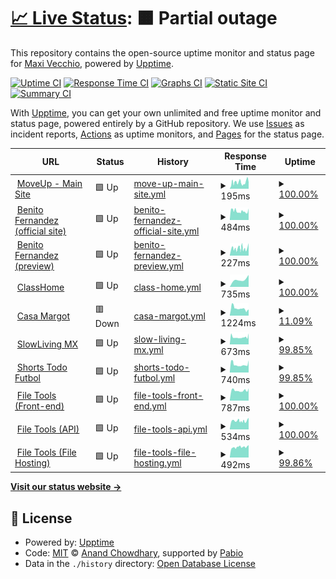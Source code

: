 # [📈 Live Status](https://demo.upptime.js.org): <!--live status--> **🟧 Partial outage**

This repository contains the open-source uptime monitor and status page for [Maxi Vecchio](https://demo.upptime.js.org), powered by [Upptime](https://github.com/upptime/upptime).

[![Uptime CI](https://github.com/maxivecchio/upptime/workflows/Uptime%20CI/badge.svg)](https://github.com/maxivecchio/upptime/actions?query=workflow%3A%22Uptime+CI%22)
[![Response Time CI](https://github.com/maxivecchio/upptime/workflows/Response%20Time%20CI/badge.svg)](https://github.com/maxivecchio/upptime/actions?query=workflow%3A%22Response+Time+CI%22)
[![Graphs CI](https://github.com/maxivecchio/upptime/workflows/Graphs%20CI/badge.svg)](https://github.com/maxivecchio/upptime/actions?query=workflow%3A%22Graphs+CI%22)
[![Static Site CI](https://github.com/maxivecchio/upptime/workflows/Static%20Site%20CI/badge.svg)](https://github.com/maxivecchio/upptime/actions?query=workflow%3A%22Static+Site+CI%22)
[![Summary CI](https://github.com/maxivecchio/upptime/workflows/Summary%20CI/badge.svg)](https://github.com/maxivecchio/upptime/actions?query=workflow%3A%22Summary+CI%22)

With [Upptime](https://upptime.js.org), you can get your own unlimited and free uptime monitor and status page, powered entirely by a GitHub repository. We use [Issues](https://github.com/maxivecchio/upptime/issues) as incident reports, [Actions](https://github.com/maxivecchio/upptime/actions) as uptime monitors, and [Pages](https://demo.upptime.js.org) for the status page.

<!--start: status pages-->
<!-- This summary is generated by Upptime (https://github.com/upptime/upptime) -->
<!-- Do not edit this manually, your changes will be overwritten -->
<!-- prettier-ignore -->
| URL | Status | History | Response Time | Uptime |
| --- | ------ | ------- | ------------- | ------ |
| <img alt="" src="https://icons.duckduckgo.com/ip3/moveup.digital.ico" height="13"> [MoveUp - Main Site](https://moveup.digital) | 🟩 Up | [move-up-main-site.yml](https://github.com/maxivecchio/upptime/commits/HEAD/history/move-up-main-site.yml) | <details><summary><img alt="Response time graph" src="./graphs/move-up-main-site/response-time-week.png" height="20"> 195ms</summary><br><a href="https://status.moveup.digital/history/move-up-main-site"><img alt="Response time 195" src="https://img.shields.io/endpoint?url=https%3A%2F%2Fraw.githubusercontent.com%2Fmaxivecchio%2Fupptime%2FHEAD%2Fapi%2Fmove-up-main-site%2Fresponse-time.json"></a><br><a href="https://status.moveup.digital/history/move-up-main-site"><img alt="24-hour response time 197" src="https://img.shields.io/endpoint?url=https%3A%2F%2Fraw.githubusercontent.com%2Fmaxivecchio%2Fupptime%2FHEAD%2Fapi%2Fmove-up-main-site%2Fresponse-time-day.json"></a><br><a href="https://status.moveup.digital/history/move-up-main-site"><img alt="7-day response time 195" src="https://img.shields.io/endpoint?url=https%3A%2F%2Fraw.githubusercontent.com%2Fmaxivecchio%2Fupptime%2FHEAD%2Fapi%2Fmove-up-main-site%2Fresponse-time-week.json"></a><br><a href="https://status.moveup.digital/history/move-up-main-site"><img alt="30-day response time 195" src="https://img.shields.io/endpoint?url=https%3A%2F%2Fraw.githubusercontent.com%2Fmaxivecchio%2Fupptime%2FHEAD%2Fapi%2Fmove-up-main-site%2Fresponse-time-month.json"></a><br><a href="https://status.moveup.digital/history/move-up-main-site"><img alt="1-year response time 195" src="https://img.shields.io/endpoint?url=https%3A%2F%2Fraw.githubusercontent.com%2Fmaxivecchio%2Fupptime%2FHEAD%2Fapi%2Fmove-up-main-site%2Fresponse-time-year.json"></a></details> | <details><summary><a href="https://status.moveup.digital/history/move-up-main-site">100.00%</a></summary><a href="https://status.moveup.digital/history/move-up-main-site"><img alt="All-time uptime 100.00%" src="https://img.shields.io/endpoint?url=https%3A%2F%2Fraw.githubusercontent.com%2Fmaxivecchio%2Fupptime%2FHEAD%2Fapi%2Fmove-up-main-site%2Fuptime.json"></a><br><a href="https://status.moveup.digital/history/move-up-main-site"><img alt="24-hour uptime 100.00%" src="https://img.shields.io/endpoint?url=https%3A%2F%2Fraw.githubusercontent.com%2Fmaxivecchio%2Fupptime%2FHEAD%2Fapi%2Fmove-up-main-site%2Fuptime-day.json"></a><br><a href="https://status.moveup.digital/history/move-up-main-site"><img alt="7-day uptime 100.00%" src="https://img.shields.io/endpoint?url=https%3A%2F%2Fraw.githubusercontent.com%2Fmaxivecchio%2Fupptime%2FHEAD%2Fapi%2Fmove-up-main-site%2Fuptime-week.json"></a><br><a href="https://status.moveup.digital/history/move-up-main-site"><img alt="30-day uptime 100.00%" src="https://img.shields.io/endpoint?url=https%3A%2F%2Fraw.githubusercontent.com%2Fmaxivecchio%2Fupptime%2FHEAD%2Fapi%2Fmove-up-main-site%2Fuptime-month.json"></a><br><a href="https://status.moveup.digital/history/move-up-main-site"><img alt="1-year uptime 100.00%" src="https://img.shields.io/endpoint?url=https%3A%2F%2Fraw.githubusercontent.com%2Fmaxivecchio%2Fupptime%2FHEAD%2Fapi%2Fmove-up-main-site%2Fuptime-year.json"></a></details>
| <img alt="" src="https://icons.duckduckgo.com/ip3/benitofernandez.com.ar.ico" height="13"> [Benito Fernandez (official site)](https://benitofernandez.com.ar) | 🟩 Up | [benito-fernandez-official-site.yml](https://github.com/maxivecchio/upptime/commits/HEAD/history/benito-fernandez-official-site.yml) | <details><summary><img alt="Response time graph" src="./graphs/benito-fernandez-official-site/response-time-week.png" height="20"> 484ms</summary><br><a href="https://status.moveup.digital/history/benito-fernandez-official-site"><img alt="Response time 484" src="https://img.shields.io/endpoint?url=https%3A%2F%2Fraw.githubusercontent.com%2Fmaxivecchio%2Fupptime%2FHEAD%2Fapi%2Fbenito-fernandez-official-site%2Fresponse-time.json"></a><br><a href="https://status.moveup.digital/history/benito-fernandez-official-site"><img alt="24-hour response time 626" src="https://img.shields.io/endpoint?url=https%3A%2F%2Fraw.githubusercontent.com%2Fmaxivecchio%2Fupptime%2FHEAD%2Fapi%2Fbenito-fernandez-official-site%2Fresponse-time-day.json"></a><br><a href="https://status.moveup.digital/history/benito-fernandez-official-site"><img alt="7-day response time 484" src="https://img.shields.io/endpoint?url=https%3A%2F%2Fraw.githubusercontent.com%2Fmaxivecchio%2Fupptime%2FHEAD%2Fapi%2Fbenito-fernandez-official-site%2Fresponse-time-week.json"></a><br><a href="https://status.moveup.digital/history/benito-fernandez-official-site"><img alt="30-day response time 484" src="https://img.shields.io/endpoint?url=https%3A%2F%2Fraw.githubusercontent.com%2Fmaxivecchio%2Fupptime%2FHEAD%2Fapi%2Fbenito-fernandez-official-site%2Fresponse-time-month.json"></a><br><a href="https://status.moveup.digital/history/benito-fernandez-official-site"><img alt="1-year response time 484" src="https://img.shields.io/endpoint?url=https%3A%2F%2Fraw.githubusercontent.com%2Fmaxivecchio%2Fupptime%2FHEAD%2Fapi%2Fbenito-fernandez-official-site%2Fresponse-time-year.json"></a></details> | <details><summary><a href="https://status.moveup.digital/history/benito-fernandez-official-site">100.00%</a></summary><a href="https://status.moveup.digital/history/benito-fernandez-official-site"><img alt="All-time uptime 100.00%" src="https://img.shields.io/endpoint?url=https%3A%2F%2Fraw.githubusercontent.com%2Fmaxivecchio%2Fupptime%2FHEAD%2Fapi%2Fbenito-fernandez-official-site%2Fuptime.json"></a><br><a href="https://status.moveup.digital/history/benito-fernandez-official-site"><img alt="24-hour uptime 100.00%" src="https://img.shields.io/endpoint?url=https%3A%2F%2Fraw.githubusercontent.com%2Fmaxivecchio%2Fupptime%2FHEAD%2Fapi%2Fbenito-fernandez-official-site%2Fuptime-day.json"></a><br><a href="https://status.moveup.digital/history/benito-fernandez-official-site"><img alt="7-day uptime 100.00%" src="https://img.shields.io/endpoint?url=https%3A%2F%2Fraw.githubusercontent.com%2Fmaxivecchio%2Fupptime%2FHEAD%2Fapi%2Fbenito-fernandez-official-site%2Fuptime-week.json"></a><br><a href="https://status.moveup.digital/history/benito-fernandez-official-site"><img alt="30-day uptime 100.00%" src="https://img.shields.io/endpoint?url=https%3A%2F%2Fraw.githubusercontent.com%2Fmaxivecchio%2Fupptime%2FHEAD%2Fapi%2Fbenito-fernandez-official-site%2Fuptime-month.json"></a><br><a href="https://status.moveup.digital/history/benito-fernandez-official-site"><img alt="1-year uptime 100.00%" src="https://img.shields.io/endpoint?url=https%3A%2F%2Fraw.githubusercontent.com%2Fmaxivecchio%2Fupptime%2FHEAD%2Fapi%2Fbenito-fernandez-official-site%2Fuptime-year.json"></a></details>
| <img alt="" src="https://icons.duckduckgo.com/ip3/benito.preview.moveup.digital.ico" height="13"> [Benito Fernandez (preview)](https://benito.preview.moveup.digital) | 🟩 Up | [benito-fernandez-preview.yml](https://github.com/maxivecchio/upptime/commits/HEAD/history/benito-fernandez-preview.yml) | <details><summary><img alt="Response time graph" src="./graphs/benito-fernandez-preview/response-time-week.png" height="20"> 227ms</summary><br><a href="https://status.moveup.digital/history/benito-fernandez-preview"><img alt="Response time 227" src="https://img.shields.io/endpoint?url=https%3A%2F%2Fraw.githubusercontent.com%2Fmaxivecchio%2Fupptime%2FHEAD%2Fapi%2Fbenito-fernandez-preview%2Fresponse-time.json"></a><br><a href="https://status.moveup.digital/history/benito-fernandez-preview"><img alt="24-hour response time 392" src="https://img.shields.io/endpoint?url=https%3A%2F%2Fraw.githubusercontent.com%2Fmaxivecchio%2Fupptime%2FHEAD%2Fapi%2Fbenito-fernandez-preview%2Fresponse-time-day.json"></a><br><a href="https://status.moveup.digital/history/benito-fernandez-preview"><img alt="7-day response time 227" src="https://img.shields.io/endpoint?url=https%3A%2F%2Fraw.githubusercontent.com%2Fmaxivecchio%2Fupptime%2FHEAD%2Fapi%2Fbenito-fernandez-preview%2Fresponse-time-week.json"></a><br><a href="https://status.moveup.digital/history/benito-fernandez-preview"><img alt="30-day response time 227" src="https://img.shields.io/endpoint?url=https%3A%2F%2Fraw.githubusercontent.com%2Fmaxivecchio%2Fupptime%2FHEAD%2Fapi%2Fbenito-fernandez-preview%2Fresponse-time-month.json"></a><br><a href="https://status.moveup.digital/history/benito-fernandez-preview"><img alt="1-year response time 227" src="https://img.shields.io/endpoint?url=https%3A%2F%2Fraw.githubusercontent.com%2Fmaxivecchio%2Fupptime%2FHEAD%2Fapi%2Fbenito-fernandez-preview%2Fresponse-time-year.json"></a></details> | <details><summary><a href="https://status.moveup.digital/history/benito-fernandez-preview">100.00%</a></summary><a href="https://status.moveup.digital/history/benito-fernandez-preview"><img alt="All-time uptime 100.00%" src="https://img.shields.io/endpoint?url=https%3A%2F%2Fraw.githubusercontent.com%2Fmaxivecchio%2Fupptime%2FHEAD%2Fapi%2Fbenito-fernandez-preview%2Fuptime.json"></a><br><a href="https://status.moveup.digital/history/benito-fernandez-preview"><img alt="24-hour uptime 100.00%" src="https://img.shields.io/endpoint?url=https%3A%2F%2Fraw.githubusercontent.com%2Fmaxivecchio%2Fupptime%2FHEAD%2Fapi%2Fbenito-fernandez-preview%2Fuptime-day.json"></a><br><a href="https://status.moveup.digital/history/benito-fernandez-preview"><img alt="7-day uptime 100.00%" src="https://img.shields.io/endpoint?url=https%3A%2F%2Fraw.githubusercontent.com%2Fmaxivecchio%2Fupptime%2FHEAD%2Fapi%2Fbenito-fernandez-preview%2Fuptime-week.json"></a><br><a href="https://status.moveup.digital/history/benito-fernandez-preview"><img alt="30-day uptime 100.00%" src="https://img.shields.io/endpoint?url=https%3A%2F%2Fraw.githubusercontent.com%2Fmaxivecchio%2Fupptime%2FHEAD%2Fapi%2Fbenito-fernandez-preview%2Fuptime-month.json"></a><br><a href="https://status.moveup.digital/history/benito-fernandez-preview"><img alt="1-year uptime 100.00%" src="https://img.shields.io/endpoint?url=https%3A%2F%2Fraw.githubusercontent.com%2Fmaxivecchio%2Fupptime%2FHEAD%2Fapi%2Fbenito-fernandez-preview%2Fuptime-year.json"></a></details>
| <img alt="" src="https://icons.duckduckgo.com/ip3/classhome.com.ar.ico" height="13"> [ClassHome](https://classhome.com.ar) | 🟩 Up | [class-home.yml](https://github.com/maxivecchio/upptime/commits/HEAD/history/class-home.yml) | <details><summary><img alt="Response time graph" src="./graphs/class-home/response-time-week.png" height="20"> 735ms</summary><br><a href="https://status.moveup.digital/history/class-home"><img alt="Response time 735" src="https://img.shields.io/endpoint?url=https%3A%2F%2Fraw.githubusercontent.com%2Fmaxivecchio%2Fupptime%2FHEAD%2Fapi%2Fclass-home%2Fresponse-time.json"></a><br><a href="https://status.moveup.digital/history/class-home"><img alt="24-hour response time 1130" src="https://img.shields.io/endpoint?url=https%3A%2F%2Fraw.githubusercontent.com%2Fmaxivecchio%2Fupptime%2FHEAD%2Fapi%2Fclass-home%2Fresponse-time-day.json"></a><br><a href="https://status.moveup.digital/history/class-home"><img alt="7-day response time 735" src="https://img.shields.io/endpoint?url=https%3A%2F%2Fraw.githubusercontent.com%2Fmaxivecchio%2Fupptime%2FHEAD%2Fapi%2Fclass-home%2Fresponse-time-week.json"></a><br><a href="https://status.moveup.digital/history/class-home"><img alt="30-day response time 735" src="https://img.shields.io/endpoint?url=https%3A%2F%2Fraw.githubusercontent.com%2Fmaxivecchio%2Fupptime%2FHEAD%2Fapi%2Fclass-home%2Fresponse-time-month.json"></a><br><a href="https://status.moveup.digital/history/class-home"><img alt="1-year response time 735" src="https://img.shields.io/endpoint?url=https%3A%2F%2Fraw.githubusercontent.com%2Fmaxivecchio%2Fupptime%2FHEAD%2Fapi%2Fclass-home%2Fresponse-time-year.json"></a></details> | <details><summary><a href="https://status.moveup.digital/history/class-home">100.00%</a></summary><a href="https://status.moveup.digital/history/class-home"><img alt="All-time uptime 100.00%" src="https://img.shields.io/endpoint?url=https%3A%2F%2Fraw.githubusercontent.com%2Fmaxivecchio%2Fupptime%2FHEAD%2Fapi%2Fclass-home%2Fuptime.json"></a><br><a href="https://status.moveup.digital/history/class-home"><img alt="24-hour uptime 100.00%" src="https://img.shields.io/endpoint?url=https%3A%2F%2Fraw.githubusercontent.com%2Fmaxivecchio%2Fupptime%2FHEAD%2Fapi%2Fclass-home%2Fuptime-day.json"></a><br><a href="https://status.moveup.digital/history/class-home"><img alt="7-day uptime 100.00%" src="https://img.shields.io/endpoint?url=https%3A%2F%2Fraw.githubusercontent.com%2Fmaxivecchio%2Fupptime%2FHEAD%2Fapi%2Fclass-home%2Fuptime-week.json"></a><br><a href="https://status.moveup.digital/history/class-home"><img alt="30-day uptime 100.00%" src="https://img.shields.io/endpoint?url=https%3A%2F%2Fraw.githubusercontent.com%2Fmaxivecchio%2Fupptime%2FHEAD%2Fapi%2Fclass-home%2Fuptime-month.json"></a><br><a href="https://status.moveup.digital/history/class-home"><img alt="1-year uptime 100.00%" src="https://img.shields.io/endpoint?url=https%3A%2F%2Fraw.githubusercontent.com%2Fmaxivecchio%2Fupptime%2FHEAD%2Fapi%2Fclass-home%2Fuptime-year.json"></a></details>
| <img alt="" src="https://icons.duckduckgo.com/ip3/casamargot.com.ar.ico" height="13"> [Casa Margot](https://casamargot.com.ar) | 🟥 Down | [casa-margot.yml](https://github.com/maxivecchio/upptime/commits/HEAD/history/casa-margot.yml) | <details><summary><img alt="Response time graph" src="./graphs/casa-margot/response-time-week.png" height="20"> 1224ms</summary><br><a href="https://status.moveup.digital/history/casa-margot"><img alt="Response time 1224" src="https://img.shields.io/endpoint?url=https%3A%2F%2Fraw.githubusercontent.com%2Fmaxivecchio%2Fupptime%2FHEAD%2Fapi%2Fcasa-margot%2Fresponse-time.json"></a><br><a href="https://status.moveup.digital/history/casa-margot"><img alt="24-hour response time 3417" src="https://img.shields.io/endpoint?url=https%3A%2F%2Fraw.githubusercontent.com%2Fmaxivecchio%2Fupptime%2FHEAD%2Fapi%2Fcasa-margot%2Fresponse-time-day.json"></a><br><a href="https://status.moveup.digital/history/casa-margot"><img alt="7-day response time 1224" src="https://img.shields.io/endpoint?url=https%3A%2F%2Fraw.githubusercontent.com%2Fmaxivecchio%2Fupptime%2FHEAD%2Fapi%2Fcasa-margot%2Fresponse-time-week.json"></a><br><a href="https://status.moveup.digital/history/casa-margot"><img alt="30-day response time 1224" src="https://img.shields.io/endpoint?url=https%3A%2F%2Fraw.githubusercontent.com%2Fmaxivecchio%2Fupptime%2FHEAD%2Fapi%2Fcasa-margot%2Fresponse-time-month.json"></a><br><a href="https://status.moveup.digital/history/casa-margot"><img alt="1-year response time 1224" src="https://img.shields.io/endpoint?url=https%3A%2F%2Fraw.githubusercontent.com%2Fmaxivecchio%2Fupptime%2FHEAD%2Fapi%2Fcasa-margot%2Fresponse-time-year.json"></a></details> | <details><summary><a href="https://status.moveup.digital/history/casa-margot">11.09%</a></summary><a href="https://status.moveup.digital/history/casa-margot"><img alt="All-time uptime 11.09%" src="https://img.shields.io/endpoint?url=https%3A%2F%2Fraw.githubusercontent.com%2Fmaxivecchio%2Fupptime%2FHEAD%2Fapi%2Fcasa-margot%2Fuptime.json"></a><br><a href="https://status.moveup.digital/history/casa-margot"><img alt="24-hour uptime 0.55%" src="https://img.shields.io/endpoint?url=https%3A%2F%2Fraw.githubusercontent.com%2Fmaxivecchio%2Fupptime%2FHEAD%2Fapi%2Fcasa-margot%2Fuptime-day.json"></a><br><a href="https://status.moveup.digital/history/casa-margot"><img alt="7-day uptime 11.09%" src="https://img.shields.io/endpoint?url=https%3A%2F%2Fraw.githubusercontent.com%2Fmaxivecchio%2Fupptime%2FHEAD%2Fapi%2Fcasa-margot%2Fuptime-week.json"></a><br><a href="https://status.moveup.digital/history/casa-margot"><img alt="30-day uptime 11.09%" src="https://img.shields.io/endpoint?url=https%3A%2F%2Fraw.githubusercontent.com%2Fmaxivecchio%2Fupptime%2FHEAD%2Fapi%2Fcasa-margot%2Fuptime-month.json"></a><br><a href="https://status.moveup.digital/history/casa-margot"><img alt="1-year uptime 11.09%" src="https://img.shields.io/endpoint?url=https%3A%2F%2Fraw.githubusercontent.com%2Fmaxivecchio%2Fupptime%2FHEAD%2Fapi%2Fcasa-margot%2Fuptime-year.json"></a></details>
| <img alt="" src="https://icons.duckduckgo.com/ip3/slowlivingmx.com.ico" height="13"> [SlowLiving MX](https://slowlivingmx.com) | 🟩 Up | [slow-living-mx.yml](https://github.com/maxivecchio/upptime/commits/HEAD/history/slow-living-mx.yml) | <details><summary><img alt="Response time graph" src="./graphs/slow-living-mx/response-time-week.png" height="20"> 673ms</summary><br><a href="https://status.moveup.digital/history/slow-living-mx"><img alt="Response time 673" src="https://img.shields.io/endpoint?url=https%3A%2F%2Fraw.githubusercontent.com%2Fmaxivecchio%2Fupptime%2FHEAD%2Fapi%2Fslow-living-mx%2Fresponse-time.json"></a><br><a href="https://status.moveup.digital/history/slow-living-mx"><img alt="24-hour response time 835" src="https://img.shields.io/endpoint?url=https%3A%2F%2Fraw.githubusercontent.com%2Fmaxivecchio%2Fupptime%2FHEAD%2Fapi%2Fslow-living-mx%2Fresponse-time-day.json"></a><br><a href="https://status.moveup.digital/history/slow-living-mx"><img alt="7-day response time 673" src="https://img.shields.io/endpoint?url=https%3A%2F%2Fraw.githubusercontent.com%2Fmaxivecchio%2Fupptime%2FHEAD%2Fapi%2Fslow-living-mx%2Fresponse-time-week.json"></a><br><a href="https://status.moveup.digital/history/slow-living-mx"><img alt="30-day response time 673" src="https://img.shields.io/endpoint?url=https%3A%2F%2Fraw.githubusercontent.com%2Fmaxivecchio%2Fupptime%2FHEAD%2Fapi%2Fslow-living-mx%2Fresponse-time-month.json"></a><br><a href="https://status.moveup.digital/history/slow-living-mx"><img alt="1-year response time 673" src="https://img.shields.io/endpoint?url=https%3A%2F%2Fraw.githubusercontent.com%2Fmaxivecchio%2Fupptime%2FHEAD%2Fapi%2Fslow-living-mx%2Fresponse-time-year.json"></a></details> | <details><summary><a href="https://status.moveup.digital/history/slow-living-mx">99.85%</a></summary><a href="https://status.moveup.digital/history/slow-living-mx"><img alt="All-time uptime 99.85%" src="https://img.shields.io/endpoint?url=https%3A%2F%2Fraw.githubusercontent.com%2Fmaxivecchio%2Fupptime%2FHEAD%2Fapi%2Fslow-living-mx%2Fuptime.json"></a><br><a href="https://status.moveup.digital/history/slow-living-mx"><img alt="24-hour uptime 99.45%" src="https://img.shields.io/endpoint?url=https%3A%2F%2Fraw.githubusercontent.com%2Fmaxivecchio%2Fupptime%2FHEAD%2Fapi%2Fslow-living-mx%2Fuptime-day.json"></a><br><a href="https://status.moveup.digital/history/slow-living-mx"><img alt="7-day uptime 99.85%" src="https://img.shields.io/endpoint?url=https%3A%2F%2Fraw.githubusercontent.com%2Fmaxivecchio%2Fupptime%2FHEAD%2Fapi%2Fslow-living-mx%2Fuptime-week.json"></a><br><a href="https://status.moveup.digital/history/slow-living-mx"><img alt="30-day uptime 99.85%" src="https://img.shields.io/endpoint?url=https%3A%2F%2Fraw.githubusercontent.com%2Fmaxivecchio%2Fupptime%2FHEAD%2Fapi%2Fslow-living-mx%2Fuptime-month.json"></a><br><a href="https://status.moveup.digital/history/slow-living-mx"><img alt="1-year uptime 99.85%" src="https://img.shields.io/endpoint?url=https%3A%2F%2Fraw.githubusercontent.com%2Fmaxivecchio%2Fupptime%2FHEAD%2Fapi%2Fslow-living-mx%2Fuptime-year.json"></a></details>
| <img alt="" src="https://icons.duckduckgo.com/ip3/shortstodofutbol.com.ar.ico" height="13"> [Shorts Todo Futbol](https://shortstodofutbol.com.ar) | 🟩 Up | [shorts-todo-futbol.yml](https://github.com/maxivecchio/upptime/commits/HEAD/history/shorts-todo-futbol.yml) | <details><summary><img alt="Response time graph" src="./graphs/shorts-todo-futbol/response-time-week.png" height="20"> 740ms</summary><br><a href="https://status.moveup.digital/history/shorts-todo-futbol"><img alt="Response time 740" src="https://img.shields.io/endpoint?url=https%3A%2F%2Fraw.githubusercontent.com%2Fmaxivecchio%2Fupptime%2FHEAD%2Fapi%2Fshorts-todo-futbol%2Fresponse-time.json"></a><br><a href="https://status.moveup.digital/history/shorts-todo-futbol"><img alt="24-hour response time 873" src="https://img.shields.io/endpoint?url=https%3A%2F%2Fraw.githubusercontent.com%2Fmaxivecchio%2Fupptime%2FHEAD%2Fapi%2Fshorts-todo-futbol%2Fresponse-time-day.json"></a><br><a href="https://status.moveup.digital/history/shorts-todo-futbol"><img alt="7-day response time 740" src="https://img.shields.io/endpoint?url=https%3A%2F%2Fraw.githubusercontent.com%2Fmaxivecchio%2Fupptime%2FHEAD%2Fapi%2Fshorts-todo-futbol%2Fresponse-time-week.json"></a><br><a href="https://status.moveup.digital/history/shorts-todo-futbol"><img alt="30-day response time 740" src="https://img.shields.io/endpoint?url=https%3A%2F%2Fraw.githubusercontent.com%2Fmaxivecchio%2Fupptime%2FHEAD%2Fapi%2Fshorts-todo-futbol%2Fresponse-time-month.json"></a><br><a href="https://status.moveup.digital/history/shorts-todo-futbol"><img alt="1-year response time 740" src="https://img.shields.io/endpoint?url=https%3A%2F%2Fraw.githubusercontent.com%2Fmaxivecchio%2Fupptime%2FHEAD%2Fapi%2Fshorts-todo-futbol%2Fresponse-time-year.json"></a></details> | <details><summary><a href="https://status.moveup.digital/history/shorts-todo-futbol">99.85%</a></summary><a href="https://status.moveup.digital/history/shorts-todo-futbol"><img alt="All-time uptime 99.85%" src="https://img.shields.io/endpoint?url=https%3A%2F%2Fraw.githubusercontent.com%2Fmaxivecchio%2Fupptime%2FHEAD%2Fapi%2Fshorts-todo-futbol%2Fuptime.json"></a><br><a href="https://status.moveup.digital/history/shorts-todo-futbol"><img alt="24-hour uptime 99.45%" src="https://img.shields.io/endpoint?url=https%3A%2F%2Fraw.githubusercontent.com%2Fmaxivecchio%2Fupptime%2FHEAD%2Fapi%2Fshorts-todo-futbol%2Fuptime-day.json"></a><br><a href="https://status.moveup.digital/history/shorts-todo-futbol"><img alt="7-day uptime 99.85%" src="https://img.shields.io/endpoint?url=https%3A%2F%2Fraw.githubusercontent.com%2Fmaxivecchio%2Fupptime%2FHEAD%2Fapi%2Fshorts-todo-futbol%2Fuptime-week.json"></a><br><a href="https://status.moveup.digital/history/shorts-todo-futbol"><img alt="30-day uptime 99.85%" src="https://img.shields.io/endpoint?url=https%3A%2F%2Fraw.githubusercontent.com%2Fmaxivecchio%2Fupptime%2FHEAD%2Fapi%2Fshorts-todo-futbol%2Fuptime-month.json"></a><br><a href="https://status.moveup.digital/history/shorts-todo-futbol"><img alt="1-year uptime 99.85%" src="https://img.shields.io/endpoint?url=https%3A%2F%2Fraw.githubusercontent.com%2Fmaxivecchio%2Fupptime%2FHEAD%2Fapi%2Fshorts-todo-futbol%2Fuptime-year.json"></a></details>
| <img alt="" src="https://icons.duckduckgo.com/ip3/filetools.cloud.ico" height="13"> [File Tools (Front-end)](https://filetools.cloud) | 🟩 Up | [file-tools-front-end.yml](https://github.com/maxivecchio/upptime/commits/HEAD/history/file-tools-front-end.yml) | <details><summary><img alt="Response time graph" src="./graphs/file-tools-front-end/response-time-week.png" height="20"> 787ms</summary><br><a href="https://status.moveup.digital/history/file-tools-front-end"><img alt="Response time 787" src="https://img.shields.io/endpoint?url=https%3A%2F%2Fraw.githubusercontent.com%2Fmaxivecchio%2Fupptime%2FHEAD%2Fapi%2Ffile-tools-front-end%2Fresponse-time.json"></a><br><a href="https://status.moveup.digital/history/file-tools-front-end"><img alt="24-hour response time 973" src="https://img.shields.io/endpoint?url=https%3A%2F%2Fraw.githubusercontent.com%2Fmaxivecchio%2Fupptime%2FHEAD%2Fapi%2Ffile-tools-front-end%2Fresponse-time-day.json"></a><br><a href="https://status.moveup.digital/history/file-tools-front-end"><img alt="7-day response time 787" src="https://img.shields.io/endpoint?url=https%3A%2F%2Fraw.githubusercontent.com%2Fmaxivecchio%2Fupptime%2FHEAD%2Fapi%2Ffile-tools-front-end%2Fresponse-time-week.json"></a><br><a href="https://status.moveup.digital/history/file-tools-front-end"><img alt="30-day response time 787" src="https://img.shields.io/endpoint?url=https%3A%2F%2Fraw.githubusercontent.com%2Fmaxivecchio%2Fupptime%2FHEAD%2Fapi%2Ffile-tools-front-end%2Fresponse-time-month.json"></a><br><a href="https://status.moveup.digital/history/file-tools-front-end"><img alt="1-year response time 787" src="https://img.shields.io/endpoint?url=https%3A%2F%2Fraw.githubusercontent.com%2Fmaxivecchio%2Fupptime%2FHEAD%2Fapi%2Ffile-tools-front-end%2Fresponse-time-year.json"></a></details> | <details><summary><a href="https://status.moveup.digital/history/file-tools-front-end">100.00%</a></summary><a href="https://status.moveup.digital/history/file-tools-front-end"><img alt="All-time uptime 100.00%" src="https://img.shields.io/endpoint?url=https%3A%2F%2Fraw.githubusercontent.com%2Fmaxivecchio%2Fupptime%2FHEAD%2Fapi%2Ffile-tools-front-end%2Fuptime.json"></a><br><a href="https://status.moveup.digital/history/file-tools-front-end"><img alt="24-hour uptime 100.00%" src="https://img.shields.io/endpoint?url=https%3A%2F%2Fraw.githubusercontent.com%2Fmaxivecchio%2Fupptime%2FHEAD%2Fapi%2Ffile-tools-front-end%2Fuptime-day.json"></a><br><a href="https://status.moveup.digital/history/file-tools-front-end"><img alt="7-day uptime 100.00%" src="https://img.shields.io/endpoint?url=https%3A%2F%2Fraw.githubusercontent.com%2Fmaxivecchio%2Fupptime%2FHEAD%2Fapi%2Ffile-tools-front-end%2Fuptime-week.json"></a><br><a href="https://status.moveup.digital/history/file-tools-front-end"><img alt="30-day uptime 100.00%" src="https://img.shields.io/endpoint?url=https%3A%2F%2Fraw.githubusercontent.com%2Fmaxivecchio%2Fupptime%2FHEAD%2Fapi%2Ffile-tools-front-end%2Fuptime-month.json"></a><br><a href="https://status.moveup.digital/history/file-tools-front-end"><img alt="1-year uptime 100.00%" src="https://img.shields.io/endpoint?url=https%3A%2F%2Fraw.githubusercontent.com%2Fmaxivecchio%2Fupptime%2FHEAD%2Fapi%2Ffile-tools-front-end%2Fuptime-year.json"></a></details>
| <img alt="" src="https://icons.duckduckgo.com/ip3/api.images.platform.moveup.digital.ico" height="13"> [File Tools (API)](https://api.images.platform.moveup.digital) | 🟩 Up | [file-tools-api.yml](https://github.com/maxivecchio/upptime/commits/HEAD/history/file-tools-api.yml) | <details><summary><img alt="Response time graph" src="./graphs/file-tools-api/response-time-week.png" height="20"> 534ms</summary><br><a href="https://status.moveup.digital/history/file-tools-api"><img alt="Response time 534" src="https://img.shields.io/endpoint?url=https%3A%2F%2Fraw.githubusercontent.com%2Fmaxivecchio%2Fupptime%2FHEAD%2Fapi%2Ffile-tools-api%2Fresponse-time.json"></a><br><a href="https://status.moveup.digital/history/file-tools-api"><img alt="24-hour response time 730" src="https://img.shields.io/endpoint?url=https%3A%2F%2Fraw.githubusercontent.com%2Fmaxivecchio%2Fupptime%2FHEAD%2Fapi%2Ffile-tools-api%2Fresponse-time-day.json"></a><br><a href="https://status.moveup.digital/history/file-tools-api"><img alt="7-day response time 534" src="https://img.shields.io/endpoint?url=https%3A%2F%2Fraw.githubusercontent.com%2Fmaxivecchio%2Fupptime%2FHEAD%2Fapi%2Ffile-tools-api%2Fresponse-time-week.json"></a><br><a href="https://status.moveup.digital/history/file-tools-api"><img alt="30-day response time 534" src="https://img.shields.io/endpoint?url=https%3A%2F%2Fraw.githubusercontent.com%2Fmaxivecchio%2Fupptime%2FHEAD%2Fapi%2Ffile-tools-api%2Fresponse-time-month.json"></a><br><a href="https://status.moveup.digital/history/file-tools-api"><img alt="1-year response time 534" src="https://img.shields.io/endpoint?url=https%3A%2F%2Fraw.githubusercontent.com%2Fmaxivecchio%2Fupptime%2FHEAD%2Fapi%2Ffile-tools-api%2Fresponse-time-year.json"></a></details> | <details><summary><a href="https://status.moveup.digital/history/file-tools-api">100.00%</a></summary><a href="https://status.moveup.digital/history/file-tools-api"><img alt="All-time uptime 100.00%" src="https://img.shields.io/endpoint?url=https%3A%2F%2Fraw.githubusercontent.com%2Fmaxivecchio%2Fupptime%2FHEAD%2Fapi%2Ffile-tools-api%2Fuptime.json"></a><br><a href="https://status.moveup.digital/history/file-tools-api"><img alt="24-hour uptime 100.00%" src="https://img.shields.io/endpoint?url=https%3A%2F%2Fraw.githubusercontent.com%2Fmaxivecchio%2Fupptime%2FHEAD%2Fapi%2Ffile-tools-api%2Fuptime-day.json"></a><br><a href="https://status.moveup.digital/history/file-tools-api"><img alt="7-day uptime 100.00%" src="https://img.shields.io/endpoint?url=https%3A%2F%2Fraw.githubusercontent.com%2Fmaxivecchio%2Fupptime%2FHEAD%2Fapi%2Ffile-tools-api%2Fuptime-week.json"></a><br><a href="https://status.moveup.digital/history/file-tools-api"><img alt="30-day uptime 100.00%" src="https://img.shields.io/endpoint?url=https%3A%2F%2Fraw.githubusercontent.com%2Fmaxivecchio%2Fupptime%2FHEAD%2Fapi%2Ffile-tools-api%2Fuptime-month.json"></a><br><a href="https://status.moveup.digital/history/file-tools-api"><img alt="1-year uptime 100.00%" src="https://img.shields.io/endpoint?url=https%3A%2F%2Fraw.githubusercontent.com%2Fmaxivecchio%2Fupptime%2FHEAD%2Fapi%2Ffile-tools-api%2Fuptime-year.json"></a></details>
| <img alt="" src="https://icons.duckduckgo.com/ip3/testing.vps.moveup.digital.ico" height="13"> [File Tools (File Hosting)](https://testing.vps.moveup.digital) | 🟩 Up | [file-tools-file-hosting.yml](https://github.com/maxivecchio/upptime/commits/HEAD/history/file-tools-file-hosting.yml) | <details><summary><img alt="Response time graph" src="./graphs/file-tools-file-hosting/response-time-week.png" height="20"> 492ms</summary><br><a href="https://status.moveup.digital/history/file-tools-file-hosting"><img alt="Response time 492" src="https://img.shields.io/endpoint?url=https%3A%2F%2Fraw.githubusercontent.com%2Fmaxivecchio%2Fupptime%2FHEAD%2Fapi%2Ffile-tools-file-hosting%2Fresponse-time.json"></a><br><a href="https://status.moveup.digital/history/file-tools-file-hosting"><img alt="24-hour response time 590" src="https://img.shields.io/endpoint?url=https%3A%2F%2Fraw.githubusercontent.com%2Fmaxivecchio%2Fupptime%2FHEAD%2Fapi%2Ffile-tools-file-hosting%2Fresponse-time-day.json"></a><br><a href="https://status.moveup.digital/history/file-tools-file-hosting"><img alt="7-day response time 492" src="https://img.shields.io/endpoint?url=https%3A%2F%2Fraw.githubusercontent.com%2Fmaxivecchio%2Fupptime%2FHEAD%2Fapi%2Ffile-tools-file-hosting%2Fresponse-time-week.json"></a><br><a href="https://status.moveup.digital/history/file-tools-file-hosting"><img alt="30-day response time 492" src="https://img.shields.io/endpoint?url=https%3A%2F%2Fraw.githubusercontent.com%2Fmaxivecchio%2Fupptime%2FHEAD%2Fapi%2Ffile-tools-file-hosting%2Fresponse-time-month.json"></a><br><a href="https://status.moveup.digital/history/file-tools-file-hosting"><img alt="1-year response time 492" src="https://img.shields.io/endpoint?url=https%3A%2F%2Fraw.githubusercontent.com%2Fmaxivecchio%2Fupptime%2FHEAD%2Fapi%2Ffile-tools-file-hosting%2Fresponse-time-year.json"></a></details> | <details><summary><a href="https://status.moveup.digital/history/file-tools-file-hosting">99.86%</a></summary><a href="https://status.moveup.digital/history/file-tools-file-hosting"><img alt="All-time uptime 99.86%" src="https://img.shields.io/endpoint?url=https%3A%2F%2Fraw.githubusercontent.com%2Fmaxivecchio%2Fupptime%2FHEAD%2Fapi%2Ffile-tools-file-hosting%2Fuptime.json"></a><br><a href="https://status.moveup.digital/history/file-tools-file-hosting"><img alt="24-hour uptime 100.00%" src="https://img.shields.io/endpoint?url=https%3A%2F%2Fraw.githubusercontent.com%2Fmaxivecchio%2Fupptime%2FHEAD%2Fapi%2Ffile-tools-file-hosting%2Fuptime-day.json"></a><br><a href="https://status.moveup.digital/history/file-tools-file-hosting"><img alt="7-day uptime 99.86%" src="https://img.shields.io/endpoint?url=https%3A%2F%2Fraw.githubusercontent.com%2Fmaxivecchio%2Fupptime%2FHEAD%2Fapi%2Ffile-tools-file-hosting%2Fuptime-week.json"></a><br><a href="https://status.moveup.digital/history/file-tools-file-hosting"><img alt="30-day uptime 99.86%" src="https://img.shields.io/endpoint?url=https%3A%2F%2Fraw.githubusercontent.com%2Fmaxivecchio%2Fupptime%2FHEAD%2Fapi%2Ffile-tools-file-hosting%2Fuptime-month.json"></a><br><a href="https://status.moveup.digital/history/file-tools-file-hosting"><img alt="1-year uptime 99.86%" src="https://img.shields.io/endpoint?url=https%3A%2F%2Fraw.githubusercontent.com%2Fmaxivecchio%2Fupptime%2FHEAD%2Fapi%2Ffile-tools-file-hosting%2Fuptime-year.json"></a></details>

<!--end: status pages-->

[**Visit our status website →**](https://demo.upptime.js.org)

## 📄 License

- Powered by: [Upptime](https://github.com/upptime/upptime)
- Code: [MIT](./LICENSE) © [Anand Chowdhary](https://anandchowdhary.com), supported by [Pabio](https://pabio.com)
- Data in the `./history` directory: [Open Database License](https://opendatacommons.org/licenses/odbl/1-0/)
